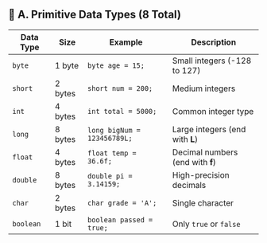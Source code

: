 ## 🔹 A. Primitive Data Types (8 Total)
| Data Type | Size    | Example                     | Description                      |
| --------- | ------- | --------------------------- | -------------------------------- |
| `byte`    | 1 byte  | `byte age = 15;`            | Small integers (-128 to 127)     |
| `short`   | 2 bytes | `short num = 200;`          | Medium integers                  |
| `int`     | 4 bytes | `int total = 5000;`         | Common integer type              |
| `long`    | 8 bytes | `long bigNum = 123456789L;` | Large integers (end with **L**)  |
| `float`   | 4 bytes | `float temp = 36.6f;`       | Decimal numbers (end with **f**) |
| `double`  | 8 bytes | `double pi = 3.14159;`      | High-precision decimals          |
| `char`    | 2 bytes | `char grade = 'A';`         | Single character                 |
| `boolean` | 1 bit   | `boolean passed = true;`    | Only `true` or `false`           |

